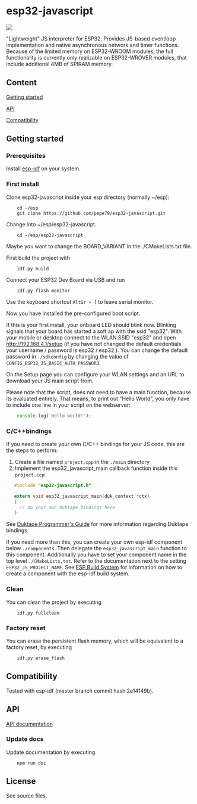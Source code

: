 # esp32-javascript

![](https://github.com/marcelkottmann/esp32-javascript/workflows/Build/badge.svg)

"Lightweight" JS interpreter for ESP32. Provides JS-based eventloop implementation
and native asynchronous network and timer functions.
Because of the limited memory on ESP32-WROOM modules, the full functionality is currently only realizable on ESP32-WROVER modules, that include additional 4MB of SPIRAM memory.   

## Content
[Getting started](#getting-started)

[API](#api)

[Compatibility](#compatibility)

## Getting started

### Prerequisites
Install [esp-idf](http://esp-idf.readthedocs.io/en/latest/get-started/index.html#setup-toolchain) on your system.

### First install
Clone esp32-javascript inside your esp directory (normally ~/esp):
```shell
    cd ~/esp
    git clone https://github.com/pepe79/esp32-javascript.git
```

Change into ~/esp/esp32-javascript.
```shell
    cd ~/esp/esp32-javascript
```

Maybe you want to change the BOARD_VARIANT in the ./CMakeLists.txt file.

First build the project with
```shell
    idf.py build
```

Connect your ESP32 Dev Board via USB and run
```shell
    idf.py flash monitor
```

Use the keyboard shortcut `AltGr + ]` to leave serial monitor.

Now you have installed the pre-configured boot script.

If this is your first install, your onboard LED should blink now. Blinking signals that your board has started a soft ap with the ssid "esp32". With your mobile or desktop connect to the WLAN SSID "esp32" and open http://192.168.4.1/setup (if you have not changed the default credentials your username / password is esp32 / esp32 ). You can change the default password in `./sdkconfig` by changing the value of `CONFIG_ESP32_JS_BASIC_AUTH_PASSWORD`.  

On the Setup page you can configure your WLAN settings and an URL to download your JS main script from.

Please note that the script, does not need to have a main function, because its evaluated entirely. 
That means, to print out "Hello World", you only have to include one line in your script on the webserver:

```js
    console.log('Hello world!');
```

### C/C++bindings

If you need to create your own C/C++ bindings for your JS code, this are the steps to perform:

1. Create a file named `project.cpp` in the `./main` directory
2. Implement the esp32_javascript_main callback function inside this `project.ccp`:
```c
   #include "esp32-javascript.h"

   extern void esp32_javascript_main(duk_context *ctx)
   {
     // do your own duktape bindings here
   }
```

See [Duktape Programmer's Guide](https://duktape.org/guide.html) for more information regarding Duktape bindings.

If you need more than this, you can create your own esp-idf component below `./components`. Then delegate the `esp32_javascript_main` function to this component.
Additionally you have to set your component name in the top level `./CMakeLists.txt`. Refer to the documentation next to the setting `ESP32_JS_PROJECT_NAME`.
See [ESP Build System](https://docs.espressif.com/projects/esp-idf/en/latest/esp32/api-guides/build-system.html) for information on how to create a component with the esp-idf build system.

### Clean        

You can clean the project by executing

```shell
    idf.py fullclean
```

### Factory reset        

You can erase the persistent flash memory, which will be equivalent to a factory reset, by executing

```shell
    idf.py erase_flash
```

## Compatibility

Tested with esp-idf (master branch commit hash 2e14149b).

## API
[API documentation](docs/README.md)

### Update docs

Update documentation by executing

```shell
    npm run doc
```

## License
See source files.

